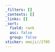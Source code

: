 ```yaml
---
_filters: []
_contexts: []
_links: []
_sort:
  field: rank
  asc: false
  group: false
sticker: emoji//2705
---
```

